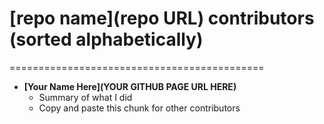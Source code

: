 # [repo name](repo URL) contributors (sorted alphabetically)
============================================

* **[Your Name Here](YOUR GITHUB PAGE URL HERE)**
  * Summary of what I did
  * Copy and paste this chunk for other contributors
